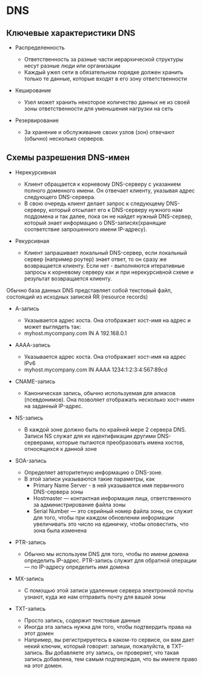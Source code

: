 # DNS

## Ключевые характеристики DNS

- Распределенность
  - Ответственность за разные части иерархической структуры несут разные люди или организации
  - Каждый ужел сети в обязательном порядке должен хранить только те данные, которые входят в его зону ответственности

- Кеширование
  - Узел может хранить некоторое количество данных не из своей зоны ответственности для уменьшения нагрузки на сеть
  
- Резервирование
  - За хранение и обслуживание своих узлов (зон) отвечают (обычно) несколько серверов.
  
## Схемы разрешения DNS-имен

- Нерекурсивная
  - Клиент обращается к корневому DNS-серверу с указанием полного доменного имени. Он отвечает клиенту, указывая адрес следующего DNS-сервера. 
  - В свою очередь клиент делает запрос к следующему DNS-серверу, который отсылает его к DNS-серверу нужного нам поддомена и так далее,
пока он не найдет нужный DNS-сервер, который знает информацию о DNS-записях(хранящие соответствие запрошенного имени IP-адресу). 

- Рекурсивная
  - Клиент запрашивает локальный DNS-сервер, если локальный сервер (например роутер) знает ответ, то он сразу же возвращается клиенту. Если нет - выполняются итеративные запросы к корневому серверу как и при нерекурсивной схеме и результат возвращается клиенту.
  
Обычно база данных DNS представляет собой текстовый файл, состоящий из исходных записей RR (resource records)
- А-запись
  - Указывается адрес хоста. Она отображает хост-имя на адрес и может выглядеть так:
  - myhost.mycompany.com IN A 192.168.0.1
  
- АААА-запись
  - Указывается адрес хоста. Она отображает хост-имя на адрес IPv6
  - myhost.mycompany.com IN AAAA 1234:1:2:3:4:567:89cd
  
- CNAME-запись
  - Каноническая запись, обычно используемая для алиасов (псевдонимов). Она позволяет отображать несколько хост-имен на заданный IP-адрес.
  
- NS-запись
  - В каждой зоне должно быть по крайней мере 2 сервера DNS. Записи NS служат для их идентификации другими DNS-серверами, которые пытаются преобразовать имена хостов, относящихся к данной зоне

- SOA-запись
  - Определяет авторитетную информацию о DNS-зоне.
  - В этой записи указываются такие параметры, как 
    - Primary Name Server - в ней указывается имя первичного DNS-сервера зоны
    - Hostmaster — контактная информация лица, ответственного за администрирование файла зоны
    - Serial Number — это серийный номер файла зоны, он служит для того, чтобы при каждом обновлении информации увеличивать это число на единичку, чтобы оповестить, что зона была изменена
    
- PTR-запись
  - Обычно мы используем DNS для того, чтобы по имени домена определить IP-адрес. PTR-запись служит для обратной операции — по IP-адресу определить имя домена
  
- MX-запись
  - С помощью этой записи удаленные сервера электронной почты узнают, куда же нам отправить почту для вашей зоны

- TXT-запись
  - Просто запись, содержит текстовые данные
  - Иногда эта запись нужна для того, чтобы подтвердить права на этот домен
  - Например, вы регистрируетесь в каком-то сервисе, он вам дает некий ключик, который говорит: запиши, пожалуйста, в TXT-запись. Вы добавляете эту запись, он проверяет, что такая запись добавлена, тем самым подтверждая, что вы имеете право на этот домен. 
